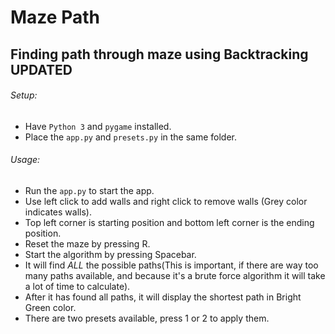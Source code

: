 # Maze Path
## **Finding path through maze using Backtracking** **UPDATED**

###### Setup:
- Have `Python 3` and `pygame` installed.
- Place the `app.py` and `presets.py` in the same folder.

###### Usage:

- Run the `app.py` to start the app.
- Use left click to add walls and right click to remove walls (Grey color indicates walls).
- Top left corner is starting position and bottom left corner is the ending position.
- Reset the maze by pressing R.
- Start the algorithm by pressing Spacebar.
- It will find *ALL* the possible paths(This is important, if there are way too many paths available, and because it's a brute force algorithm it will take a lot of time to calculate).
- After it has found all paths, it will display the shortest path in Bright Green color.
- There are two presets available, press 1 or 2 to apply them.
